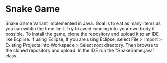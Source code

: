 # Snake Game
Snake Game Variant Implemented in Java. Goal is to eat as many items as you can wihtin the time limit. Try to avoid running into your own body if possible. To install the game, clone the repository and upload it to an IDE like Ecplise. If using Eclipse, If you are using Eclipse, select File > Import > Existing Projects into Workspace > Select root directory. Then browse to the cloned repository and upload. In the IDE run the "SnakeGame.java" class.
